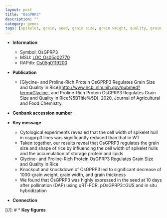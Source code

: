 ```yaml
---
layout: post
title: "OsGPRP3"
description: ""
category: genes
tags: [spikelet, grain, seed, grain size, grain weight, quality, grain width, grain quality]
---
```


* **Information**  
    + Symbol: OsGPRP3  
    + MSU: [LOC_Os05g02770](http://rice.uga.edu/cgi-bin/ORF_infopage.cgi?orf=LOC_Os05g02770)  
    + RAPdb: [Os05g0119200](https://rapdb.dna.affrc.go.jp/locus/?name=Os05g0119200)  

* **Publication**  
    + [Glycine- and Proline-Rich Protein OsGPRP3 Regulates Grain Size and Quality in Rice](http://www.ncbi.nlm.nih.gov/pubmed?term=Glycine- and Proline-Rich Protein OsGPRP3 Regulates Grain Size and Quality in Rice%5BTitle%5D), 2020, Journal of Agricultural and Food Chemistry.

* **Genbank accession number**  

* **Key message**  
    + Cytological experiments revealed that the cell width of spikelet hull in osgprp3 lines was significantly reduced than that in WT
    + Taken together, our results reveal that OsGPRP3 regulates the grain size and shape of rice by influencing the cell width of spikelet hulls and the accumulation of storage protein and lipids
    + Glycine- and Proline-Rich Protein OsGPRP3 Regulates Grain Size and Quality in Rice
    + Knockout and knockdown of OsGPRP3 led to significant decrease of 1000-grain weight, grain width, and grain thickness
    + We found that OsGPRP3 was highly expressed in the seed at 10 days after pollination (DAP) using qRT-PCR, pOsGPRP3::GUS and in situ hybridization

* **Connection**  

[//]: # * **Key figures**  


